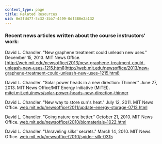 ```yaml
---
content_type: page
title: Related Resources
uid: 0e2fd477-5c32-3bb7-4499-0df380e2a132
---
```


### Recent news articles written about the course instructors' work:

David L. Chandler. "New graphene treatment could unleash new uses." December 15, 2013. MIT News Office. [http://web.mit.edu/newsoffice/2013/new-graphene-treatment-could-unleash-new-uses-1215.html](http://web.mit.edu/newsoffice/2013/new-graphene-treatment-could-unleash-new-uses-1215.html)

David L. Chandler. "Solar power heads in a new direction: Thinner." June 27, 2013. MIT News Office/MIT Energy Initiative (MITEI).  [mitei.mit.edu/news/solar-power-heads-new-direction-thinner](http://energy.mit.edu/news/solar-power-heads-in-a-new-direction-thinner/)

David L. Chandler. "New way to store sun's heat." July 12, 2011. MIT News Office. [web.mit.edu/newsoffice/2011/update-energy-storage-0713.html](http://web.mit.edu/newsoffice/2011/update-energy-storage-0713.html)

David L. Chandler. "Going nature one better." October 21, 2010. MIT News Office. [web.mit.edu/newsoffice/2010/biomaterials-1022.html](http://web.mit.edu/newsoffice/2010/biomaterials-1022.html)

David L. Chandler. "Unraveling silks' secrets." March 14, 2010. MIT News Office. [web.mit.edu/newsoffice/2010/spider-silk-0315](http://web.mit.edu/newsoffice/2010/spider-silk-0315)